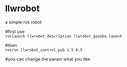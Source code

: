 # llwrobot
a simple ros robot

#first use  
`roslaunch llwrobot_description llwrobot_gazebo.launch`

#then  
`rosrun llwrobot_control_pub 1.5 0.5`

#you can change the param what you like
